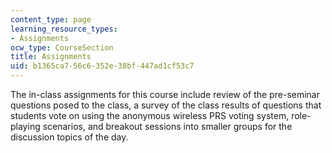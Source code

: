 ```yaml
---
content_type: page
learning_resource_types:
- Assignments
ocw_type: CourseSection
title: Assignments
uid: b1365ca7-56c6-352e-38bf-447ad1cf53c7
---
```


The in-class assignments for this course include review of the pre-seminar questions posed to the class, a survey of the class results of questions that students vote on using the anonymous wireless PRS voting system, role-playing scenarios, and breakout sessions into smaller groups for the discussion topics of the day.